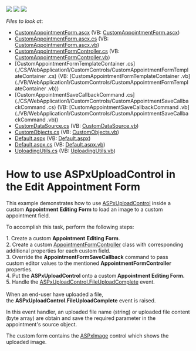 <!-- default badges list -->
![](https://img.shields.io/endpoint?url=https://codecentral.devexpress.com/api/v1/VersionRange/128547802/15.2.4%2B)
[![](https://img.shields.io/badge/Open_in_DevExpress_Support_Center-FF7200?style=flat-square&logo=DevExpress&logoColor=white)](https://supportcenter.devexpress.com/ticket/details/T182668)
[![](https://img.shields.io/badge/📖_How_to_use_DevExpress_Examples-e9f6fc?style=flat-square)](https://docs.devexpress.com/GeneralInformation/403183)
<!-- default badges end -->
<!-- default file list -->
*Files to look at*:

* [CustomAppointmentForm.ascx](./CS/WebApplication1/CustomControls/CustomAppointmentForm.ascx) (VB: [CustomAppointmentForm.ascx](./VB/WebApplication1/CustomControls/CustomAppointmentForm.ascx))
* [CustomAppointmentForm.ascx.cs](./CS/WebApplication1/CustomControls/CustomAppointmentForm.ascx.cs) (VB: [CustomAppointmentForm.ascx.vb](./VB/WebApplication1/CustomControls/CustomAppointmentForm.ascx.vb))
* [CustomAppointmentFormController.cs](./CS/WebApplication1/CustomControls/CustomAppointmentFormController.cs) (VB: [CustomAppointmentFormController.vb](./VB/WebApplication1/CustomControls/CustomAppointmentFormController.vb))
* [CustomAppointmentFormTemplateContainer .cs](./CS/WebApplication1/CustomControls/CustomAppointmentFormTemplateContainer .cs) (VB: [CustomAppointmentFormTemplateContainer .vb](./VB/WebApplication1/CustomControls/CustomAppointmentFormTemplateContainer .vb))
* [CustomAppointmentSaveCallbackCommand .cs](./CS/WebApplication1/CustomControls/CustomAppointmentSaveCallbackCommand .cs) (VB: [CustomAppointmentSaveCallbackCommand .vb](./VB/WebApplication1/CustomControls/CustomAppointmentSaveCallbackCommand .vb))
* [CustomDataSource.cs](./CS/WebApplication1/CustomDataSource.cs) (VB: [CustomDataSource.vb](./VB/WebApplication1/CustomDataSource.vb))
* [CustomObjects.cs](./CS/WebApplication1/CustomObjects.cs) (VB: [CustomObjects.vb](./VB/WebApplication1/CustomObjects.vb))
* [Default.aspx](./CS/WebApplication1/Default.aspx) (VB: [Default.aspx](./VB/WebApplication1/Default.aspx))
* [Default.aspx.cs](./CS/WebApplication1/Default.aspx.cs) (VB: [Default.aspx.vb](./VB/WebApplication1/Default.aspx.vb))
* [UploadingUtils.cs](./CS/WebApplication1/UploadingUtils.cs) (VB: [UploadingUtils.vb](./VB/WebApplication1/UploadingUtils.vb))
<!-- default file list end -->
# How to use ASPxUploadControl in the Edit Appointment Form


<p>This example demonstrates how to use <a href="https://documentation.devexpress.com/#AspNet/clsDevExpressWebASPxUploadControlASPxUploadControltopic">ASPxUploadControl</a> inside a custom <strong>Appointment</strong> <strong>Editing</strong> <strong>Form</strong> to load an image to a custom appointment field.</p>
<p>To accomplish this task, perform the following steps:</p>
<p>1. Create a custom <strong>Appointment</strong> <strong>Editing</strong> <strong>Form</strong>.<br />2. Create a custom <a href="https://documentation.devexpress.com/#WPF/clsDevExpressXpfSchedulerUIAppointmentFormControllertopic">AppointmentFormController</a> class with corresponding additional properties for each custom field.<br />3. Override the <strong>AppointmentFormSaveCallback</strong> command to pass custom editor values to the mentioned <strong>AppointmentFormController</strong> properties.<br />4. Put the <strong>ASPxUploadControl </strong>onto a custom<strong> Appointment Editing Form.<br /></strong>5. Handle the <a href="http://documentation.devexpress.com/#AspNet/DevExpressWebASPxUploadControlASPxUploadControl_FileUploadCompletetopic">ASPxUploadControl.FileUploadComplete</a> event. <br /><br />When an end-user have uploaded a file, the <strong>ASPxUploadControl.FileUploadComplete</strong> event is raised.</p>
<p>In this event handler, an uploaded file name (string) or uploaded file content (byte array) are obtain and save the required parameter in the appointment's source object. </p>
<p>The custom form contains the <a href="https://documentation.devexpress.com/#AspNet/clsDevExpressWebASPxEditorsASPxImagetopic">ASPxImage</a> control which shows the uploaded image.</p>

<br/>


